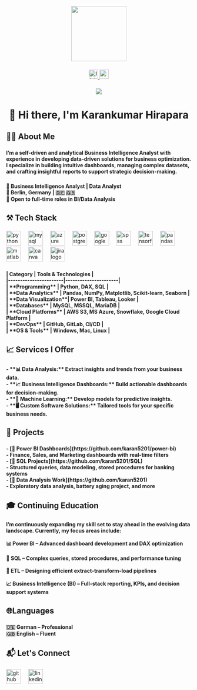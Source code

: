 <div align="center">
  <img height="150" src="https://media.giphy.com/media/M9gbBd9nbDrOTu1Mqx/giphy.gif"  />
</div>

###

<div align="center">
  <a href="https://www.linkedin.com/in/karankumar-hirapara-25b5b0239/" target="_blank">
    <img src="https://img.shields.io/static/v1?message=LinkedIn&logo=linkedin&label=&color=0077B5&logoColor=white&labelColor=&style=for-the-badge" height="25" alt="linkedin logo"  />
  </a>
  <a href="https://www.youtube.com/@KaranHirapara" target="_blank">
    <img src="https://img.shields.io/static/v1?message=Youtube&logo=youtube&label=&color=FF0000&logoColor=white&labelColor=&style=for-the-badge" height="25" alt="youtube logo"  />
  </a>
</div>

###

<div align="center">
  <img src="https://visitor-badge.laobi.icu/badge?page_id=Karan5201.Karan5201&"  />
</div>

###

<h1 align="center">👋 Hi there, I'm Karankumar Hirapara</h1>

###

<h2 align="left">👩‍🎓  About Me</h2>

###

<h4 align="left">I’m a self-driven and analytical Business Intelligence Analyst with experience in developing data-driven solutions for business optimization. I specialize in building intuitive dashboards, managing complex datasets, and crafting insightful reports to support strategic decision-making.</h4>

###

<h4 align="left">🎯 Business Intelligence Analyst | Data Analyst  <br>📍 Berlin, Germany | 🇩🇪 🇬🇧  <br>💼 Open to full-time roles in BI/Data Analysis</h4>

###

<h2 align="left">⚒️ Tech Stack</h2>

###

<div align="left">
  <img src="https://cdn.jsdelivr.net/gh/devicons/devicon/icons/python/python-original.svg" height="40" alt="python logo"  />
  <img width="12" />
  <img src="https://skillicons.dev/icons?i=mysql" height="40" alt="mysql logo"  />
  <img width="12" />
  <img src="https://cdn.jsdelivr.net/gh/devicons/devicon/icons/azure/azure-original.svg" height="40" alt="azure logo"  />
  <img width="12" />
  <img src="https://cdn.simpleicons.org/postgresql/4169E1" height="40" alt="postgresql logo"  />
  <img width="12" />
  <img src="https://cdn.jsdelivr.net/gh/devicons/devicon/icons/googlecloud/googlecloud-original.svg" height="40" alt="googlecloud logo"  />
  <img width="12" />
  <img src="https://cdn.jsdelivr.net/gh/devicons/devicon/icons/spss/spss-original.svg" height="40" alt="spss logo"  />
  <img width="12" />
  <img src="https://cdn.jsdelivr.net/gh/devicons/devicon/icons/tensorflow/tensorflow-original.svg" height="40" alt="tensorflow logo"  />
  <img width="12" />
  <img src="https://cdn.jsdelivr.net/gh/devicons/devicon/icons/pandas/pandas-original.svg" height="40" alt="pandas logo"  />
  <img width="12" />
  <img src="https://cdn.jsdelivr.net/gh/devicons/devicon/icons/matlab/matlab-original.svg" height="40" alt="matlab logo"  />
  <img width="12" />
  <img src="https://cdn.jsdelivr.net/gh/devicons/devicon/icons/canva/canva-original.svg" height="40" alt="canva logo"  />
  <img width="12" />
  <img src="https://cdn.simpleicons.org/jira/0052CC" height="40" alt="jira logo"  />
</div>

###

<h4 align="left">| Category              | Tools & Technologies |<br>|-----------------------|----------------------|<br>| **Programming**       | Python, DAX, SQL     |<br>| **Data Analytics**    | Pandas, NumPy, Matplotlib, Scikit-learn, Seaborn |<br>| **Data Visualization**| Power BI, Tableau, Looker |<br>| **Databases**         | MySQL, MSSQL, MariaDB |<br>| **Cloud Platforms**   | AWS S3, MS Azure, Snowflake, Google Cloud Platform |<br>| **DevOps**            | GitHub, GitLab, CI/CD |<br>| **OS & Tools**        | Windows, Mac, Linux  |</h4>

###

<h2 align="left">📈 Services I Offer</h2>

###

<h4 align="left">- **📊 Data Analysis:** Extract insights and trends from your business data.<br>- **📈 Business Intelligence Dashboards:** Build actionable dashboards for decision-making.<br>- **🧠 Machine Learning:** Develop models for predictive insights.<br>- **🖥️ Custom Software Solutions:** Tailored tools for your specific business needs.</h4>

###

<h2 align="left">🚀 Projects</h2>

###

<h4 align="left">- [🔗 Power BI Dashboards](https://github.com/karan5201/power-bi)<br>  - Finance, Sales, and Marketing dashboards with real-time filters<br>- [🔗 SQL Projects](https://github.com/karan5201/SQL)<br>  - Structured queries, data modeling, stored procedures for banking systems<br>- [🔗 Data Analysis Work](https://github.com/karan5201)<br>  - Exploratory data analysis, battery aging project, and more</h4>

###

<h2 align="left">🎓 Continuing Education</h2>

###

<h4 align="left">I’m continuously expanding my skill set to stay ahead in the evolving data landscape. Currently, my focus areas include:<br><br>📊 Power BI – Advanced dashboard development and DAX optimization<br><br>🧩 SQL – Complex queries, stored procedures, and performance tuning<br><br>🔄 ETL – Designing efficient extract-transform-load pipelines<br><br>📈 Business Intelligence (BI) – Full-stack reporting, KPIs, and decision support systems</h4>

###

<h2 align="left">🌐Languages</h2>

###

<h4 align="left">🇩🇪 German – Professional<br>🇬🇧 English – Fluent</h4>

###

<h2 align="left">📬 Let's Connect</h2>

###

<div align="left">
  <img src="https://cdn.jsdelivr.net/gh/devicons/devicon/icons/github/github-original.svg" height="40" alt="github logo"  />
  <img width="12" />
  <img src="https://cdn.jsdelivr.net/gh/devicons/devicon/icons/linkedin/linkedin-original.svg" height="40" alt="linkedin logo"  />
</div>

###
